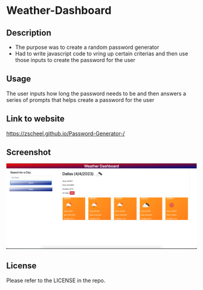 # Weather-Dashboard

## Description

- The purpose was to create a random password generator
- Had to write javascript code to vring up certain criterias and then use those inputs to create the password for the user


## Usage

The user inputs how long the password needs to be and then answers a series of prompts that helps create a password for the user

## Link to website 

https://zscheel.github.io/Password-Generator-/

## Screenshot

![SS of web 1](/assets/images/Screenshot%202023-04-04%20at%206.59.33%20PM.png)

## License

Please refer to the LICENSE in the repo.
